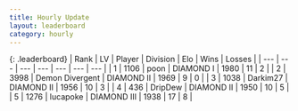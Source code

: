 ```yaml
---
title: Hourly Update
layout: leaderboard
category: hourly
---
```


{: .leaderboard}
| Rank | LV | Player | Division | Elo | Wins | Losses |
| --- | --- | --- | --- | --- | --- | --- |
| <span data-change="0">1</span> | 1106 | <span title="ID: 540690">poon</span> | DIAMOND I | <span data-change="16">1980</span> | <span data-change="1">11</span> | <span data-change="0">2</span> |
| <span data-change="5">2</span> | 3998 | <span title="ID: 370081">Demon Divergent</span> | DIAMOND II | <span data-change="39">1969</span> | <span data-change="3">9</span> | <span data-change="0">0</span> |
| <span data-change="-1">3</span> | 1038 | <span title="ID: 694036">Darkim27</span> | DIAMOND II | <span data-change="0">1956</span> | <span data-change="0">10</span> | <span data-change="0">3</span> |
| <span data-change="-1">4</span> | 436 | <span title="ID: 649454">DripDew</span> | DIAMOND II | <span data-change="0">1950</span> | <span data-change="0">10</span> | <span data-change="0">5</span> |
| <span data-change="-1">5</span> | 1276 | <span title="ID: 41925">lucapoke</span> | DIAMOND III | <span data-change="0">1938</span> | <span data-change="0">17</span> | <span data-change="0">8</span> |